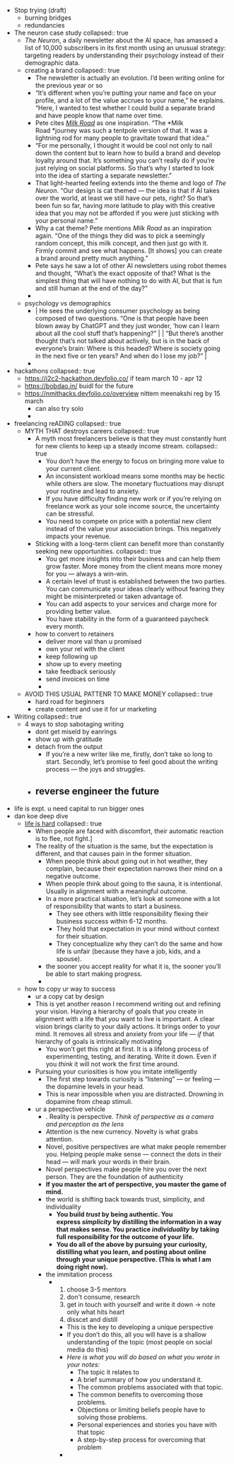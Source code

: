 - Stop trying (draft)
	- burning bridges
	- redundancies
- The neuron case study
  collapsed:: true
	- *The Neuron*, a daily newsletter about the AI space, has amassed a list of 10,000 subscribers in its first month using an unusual strategy: targeting readers by understanding their psychology instead of their demographic data.
	- creating a brand
	  collapsed:: true
		- The newsletter is actually an evolution. I’d been writing online for the previous year or so
		- “It’s different when you’re putting your name and face on your profile, and a lot of the value accrues to your name,” he explains. “Here, I wanted to test whether I could build a separate brand and have people know that name over time.
		- Pete cites [*Milk Road*](https://link.mail.beehiiv.com/ss/c/qOHQrs4DlVVfu45F2nueteFC7HkdwwSJhR43MZz0o9y7O6eOa3tqr5nAt6uDtqkHnH6Ar21b18idpT_0JcLRO3nSP7iVEXDt4U2dbe4U6x8/3u6/9F7CMZwmQDq9rAxWnUN9dQ/h7/bk30S2i5PD-OoEULou0MtNppYPPSylFXulxpSP4RIFs) as one inspiration. “The *Milk Road *journey was such a tentpole version of that. It was a lightning rod for many people to gravitate toward that idea.”
		- “For me personally, I thought it would be cool not only to nail down the content but to learn how to build a brand and develop loyalty around that. It’s something you can’t really do if you’re just relying on social platforms. So that’s why I started to look into the idea of starting a separate newsletter.”
		- That light-hearted feeling extends into the theme and logo of *The Neuron*. “Our design is cat themed — the idea is that if AI takes over the world, at least we still have our pets, right? So that’s been fun so far, having more latitude to play with this creative idea that you may not be afforded if you were just sticking with your personal name.”
		- Why a cat theme? Pete mentions *Milk Road* as an inspiration again. “One of the things they did was to pick a seemingly random concept, this milk concept, and then just go with it. Firmly commit and see what happens. [It shows] you can create a brand around pretty much anything.”
		- Pete says he saw a lot of other AI newsletters using robot themes and thought, “What’s the exact opposite of that? What is the simplest thing that will have nothing to do with AI, but that is fun and still human at the end of the day?”
		-
	- psychology vs demographics
		- | He sees the underlying consumer psychology as being composed of two questions. “One is that people have been blown away by ChatGPT and they just wonder, ‘how can I learn about all the cool stuff that’s happening?” |
		  | “But there’s another thought that’s not talked about actively, but is in the back of everyone’s brain: Where is this headed? Where is society going in the next five or ten years? And when do I lose my job?” |
		-
- hackathons
  collapsed:: true
	- https://i2c2-hackathon.devfolio.co/ if team march 10 - apr 12
	- https://bobdao.in/ buidl for the future
	- https://nmithacks.devfolio.co/overview nittem meenakshi reg by 15 march
		- can also try solo
		-
- freelancing reADING
  collapsed:: true
	- MYTH THAT destroys careers
	  collapsed:: true
		- A myth most freelancers believe is that they must constantly hunt for new clients to keep up a steady income stream.
		  collapsed:: true
			- You don’t have the energy to focus on bringing more value to your current client.
			- An inconsistent workload means some months may be hectic while others are slow. The monetary fluctuations may disrupt your routine and lead to anxiety.
			- If you have difficulty finding new work or if you’re relying on freelance work as your sole income source, the uncertainty can be stressful.
			- You need to compete on price with a potential new client instead of the value your association brings. This negatively impacts your revenue.
		- Sticking with a long-term client can benefit more than constantly seeking new opportunities.
		  collapsed:: true
			- You get more insights into their business and can help them grow faster. More money from the client means more money for you — always a win-win.
			- A certain level of trust is established between the two parties. You can communicate your ideas clearly without fearing they might be misinterpreted or taken advantage of.
			- You can add aspects to your services and charge more for providing better value.
			- You have stability in the form of a guaranteed paycheck every month.
		- how to convert to retainers
			- deliver more val than u promised
			- own your rel with the client
			- keep following up
			- show up to every meeting
			- take feedback seriously
			- send invoices on time
			-
	- AVOID THIS USUAL PATTENR TO MAKE MONEY
	  collapsed:: true
		- hard road for beginners
		- create content and use it for ur marketing
- Writing
  collapsed:: true
	- 4 ways to stop sabotaging writing
		- dont get miseld by eanrings
		- show up with gratitude
		- detach from the output
			- If you’re a new writer like me, firstly, don’t take so long to start. Secondly, let’s promise to feel good about the writing process — the joys and struggles.
		- reverse engineer the future
			-
- life is expt. u need capital to run bigger ones
- dan koe deep dive
	- [life is hard](https://thedankoe.com/life-is-hard-get-used-to-it-the-way-to-mental-mastery/?utm_source=pocket_saves)
	  collapsed:: true
		- When people are faced with discomfort, their automatic reaction is to flee, not fight.]
		- The reality of the situation is the same, but the expectation is different, and that causes pain in the former situation.
			- When people think about going out in hot weather, they complain, because their expectation narrows their mind on a negative outcome.
			- When people think about going to the sauna, it is intentional. Usually in alignment with a meaningful outcome.
			- In a more practical situation, let’s look at someone with a lot of responsibility that wants to start a business.
				- They see others with little responsibility flexing their business success within 6-12 months.
				- They hold that expectation in your mind without context for their situation.
				- They conceptualize why they can’t do the same and how life is unfair (because they have a job, kids, and a spouse).
			- the sooner you accept reality for what it is, the sooner you’ll be able to start making progress.
			-
	- how to copy ur way to success
		- ur a copy cat by design
		- This is yet another reason I recommend writing out and refining your vision. Having a hierarchy of goals that *you* create in alignment with a life that *you* want to live is important. A clear vision brings clarity to your daily actions. It brings order to your mind. It removes all stress and anxiety from your life — *if* that hierarchy of goals is intrinsically motivating
			- You won’t get this right at first. It is a lifelong process of experimenting, testing, and iterating. Write it down. Even if you *think* it will not work the first time around.
		- Pursuing your curiosities is how you imitate intelligently
			- The first step towards curiosity is “listening” — or feeling — the dopamine levels in your head.
			- This is near impossible when you are distracted. Drowning in dopamine from cheap stimuli.
		- ur a perspective vehicle
			- . Reality is perspective. *Think of perspective as a camera and perception as the lens*
			- Attention is the new currency. Novelty is what grabs attention.
			- Novel, positive perspectives are what make people remember you. Helping people make sense — connect the dots in their head — will mark your words in their brain.
			- Novel perspectives make people hire you over the next person. They are the foundation of authenticity
			- **If you master the art of perspective, you master the game of mind.**
			- the world is shifting back towards trust, simplicity, and individuality
				- **You build *trust* by being authentic. You express *simplicity* by distilling the information in a way that makes sense. You practice *individuality* by taking full responsibility for the outcome of your life.**
				- **You do all of the above by pursuing your curiosity, distilling what you learn, and posting about online through your unique perspective. (This is what I am doing right now).**
			- the immitation process
				- 1. choose 3-5 mentors
				  2. don't consume, research
				  3. get in  touch with yourself and write it down -> note only what hits heart
				  4. disscet and distill
					- This is the key to developing a unique perspective
					- If you don’t do this, all you will have is a shallow understanding of the topic (most people on social media do this)
					- *Here is what you will do based on what you wrote in your notes:*
						- The topic it relates to
						- A brief summary of how *you* understand it.
						- The common problems associated with that topic.
						- The common benefits to overcoming those problems.
						- Objections or limiting beliefs people have to solving those problems.
						- Personal experiences and stories you have with that topic
						- A step-by-step process for overcoming that problem
					-